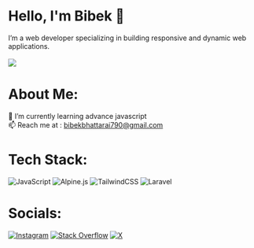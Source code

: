 # Hello, I'm Bibek 👋
I’m a web developer specializing in building responsive and dynamic web applications.<br><br>
[![](https://visitcount.itsvg.in/api?id=itsbibekbhattarai&icon=5&color=1)](https://visitcount.itsvg.in)
#  About Me:
🌱 I’m currently learning advance javascript<br>📫 Reach me at : bibekbhattarai790@gmail.com


#  Tech Stack:
![JavaScript](https://img.shields.io/badge/javascript-%23323330.svg?style=flat&logo=javascript&logoColor=%23F7DF1E) ![Alpine.js](https://img.shields.io/badge/alpinejs-white.svg?style=flat&logo=alpinedotjs&logoColor=%238BC0D0) ![TailwindCSS](https://img.shields.io/badge/tailwindcss-%2338B2AC.svg?style=flat&logo=tailwind-css&logoColor=white) ![Laravel](https://img.shields.io/badge/laravel-%23FF2D20.svg?style=flat&logo=laravel&logoColor=white)
  
#  Socials:
[![Instagram](https://img.shields.io/badge/Instagram-%23E4405F.svg?logo=Instagram&logoColor=white)](https://instagram.com/bibekbhattarai18_) [![Stack Overflow](https://img.shields.io/badge/-Stackoverflow-FE7A16?logo=stack-overflow&logoColor=white)](https://stackoverflow.com/users/27095465) [![X](https://img.shields.io/badge/X-black.svg?logo=X&logoColor=white)](https://x.com/@BibekBhatt5464) 






<!-- Proudly created with GPRM ( https://gprm.itsvg.in ) -->
